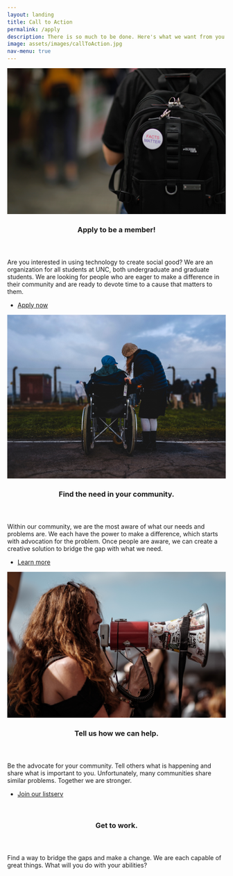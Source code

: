 ```yaml
---
layout: landing
title: Call to Action
permalink: /apply
description: There is so much to be done. Here's what we want from you.
image: assets/images/callToAction.jpg
nav-menu: true
---
```


<!-- Main -->
<div id="main">

<!-- One -->
<!--<section id="one">
	<div class="inner">
		<a href="generic.html" class="image">
			<img src="assets/images/apply.jpg" alt="" data-position="25% 25%" />
		</a>
		<header class="major">
			<h2>Apply to be a member!</h2>
		</header>
		<p>Are you interested in using technology to create social good? We are an organization for all students at UNC, both undergraduate and graduate students. We are looking for people who are eager to make a difference in their community and are ready to devote time to a cause that matters to them.</p>
		<ul class="actions">
			<li><a href="https://docs.google.com/forms/d/15Akd1tY8OvEyc3APeauhZ_PSiDgBI3FQxdqc5RiH7u0/" class="button special big">Apply now</a></li>
		</ul>
	</div>
</section>-->

<!-- Two -->
<section id="two" class="spotlights">
	<section>
		<a href="generic.html" class="image">
			<img src="assets/images/apply.jpg" alt="" data-position="center center" />
		</a>
		<div class="content">
			<div class="inner">
				<header class="major">
					<h3>Apply to be a member!</h3>
				</header>
				<p>Are you interested in using technology to create social good? We are an organization for all students at UNC, both undergraduate and graduate students. We are looking for people who are eager to make a difference in their community and are ready to devote time to a cause that matters to them.</p>
				<ul class="actions">
					<li><a href="https://docs.google.com/forms/d/15Akd1tY8OvEyc3APeauhZ_PSiDgBI3FQxdqc5RiH7u0/" class="button special big">Apply now</a></li>
				</ul>
			</div>
		</div>
	</section>
	<!---->
	<section>
		<a href="generic.html" class="image">
			<img src="assets/images/needInTheCommunity.jpg" alt="" data-position="center center" />
		</a>
		<div class="content">
			<div class="inner">
				<header class="major">
					<h3>Find the need in your community.</h3>
				</header>
				<p>Within our community, we are the most aware of what our needs and problems are. We each have the power to make a difference, which starts with advocation for the problem. Once people are aware, we can create a creative solution to bridge the gap with what we need.</p>
				<ul class="actions">
					<li><a href="generic.html" class="button">Learn more</a></li>
				</ul>
			</div>
		</div>
	</section>
	<section>
		<a href="generic.html" class="image">
			<img src="assets/images/tellUsHowWeCanHelp.jpg" alt="" data-position="top center" />
		</a>
		<div class="content">
			<div class="inner">
				<header class="major">
					<h3>Tell us how we can help.</h3>
				</header>
				<p>Be the advocate for your community. Tell others what is happening and share what is important to you. Unfortunately, many communities share similar problems. Together we are stronger.</p>
				<ul class="actions">
					<li><a href="https://docs.google.com/forms/d/e/1FAIpQLSdug-fT_YsV0NUG7LPFBJXyzi9bFwYIDqiV1cjY-BaRZOjW3Q/viewform?usp=pp_url" class="button">Join our listserv</a></li>
				</ul>
			</div>
		</div>
	</section>
	<section>
		<a href="generic.html" class="image">
			<img src="assets/images/getToWork.jpg" alt="" data-position="25% 25%" />
		</a>
		<div class="content">
			<div class="inner">
				<header class="major">
					<h3>Get to work.</h3>
				</header>
				<p>Find a way to bridge the gaps and make a change. We are each capable of great things. What will you do with your abilities?</p>
				<ul class="actions">
					<!--<li><a href="generic.html" class="button">Learn more</a></li>-->
				</ul>
			</div>
		</div>
	</section>
</section>
</div>
